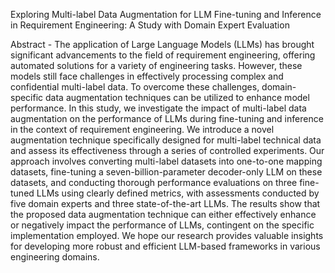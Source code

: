 Exploring Multi-label Data Augmentation for LLM Fine-tuning and Inference in Requirement Engineering: A Study with Domain Expert Evaluation

Abstract - The application of Large Language Models (LLMs) has brought significant advancements to the field of requirement engineering, offering automated solutions for a variety of engineering tasks. However, these models still face challenges in effectively processing complex and confidential multi-label data. To overcome these challenges, domain-specific data augmentation techniques can be utilized to enhance model performance. In this study, we investigate the impact of multi-label data augmentation on the performance of LLMs during fine-tuning and inference in the context of requirement engineering. We introduce a novel augmentation technique specifically designed for multi-label technical data and assess its effectiveness through a series of controlled experiments. Our approach involves converting multi-label datasets into one-to-one mapping datasets, fine-tuning a seven-billion-parameter decoder-only LLM on these datasets, and conducting thorough performance evaluations on three fine-tuned LLMs using clearly defined metrics, with assessments conducted by five domain experts and three state-of-the-art LLMs. The results show that the proposed data augmentation technique can either effectively enhance or negatively impact the performance of LLMs, contingent on the specific implementation employed. We hope our research provides valuable insights for developing more robust and efficient LLM-based frameworks in various engineering domains.
